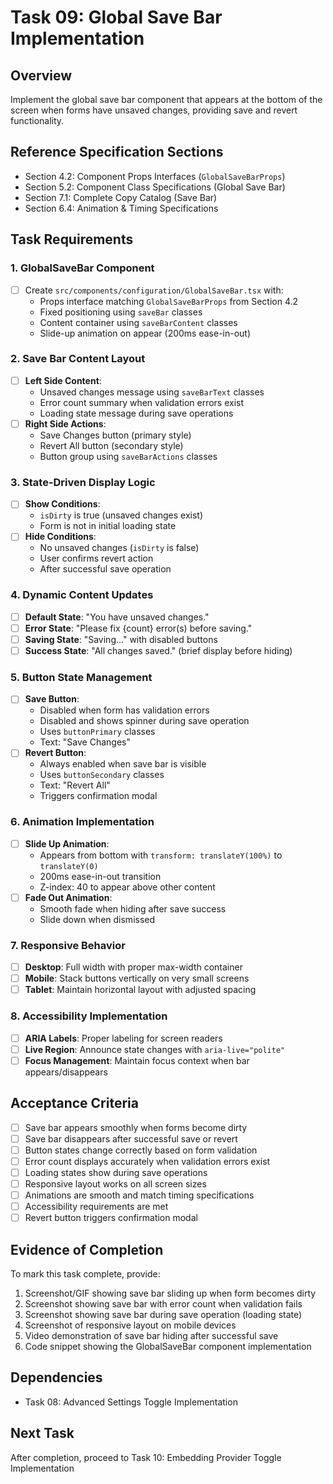 # Task 09: Global Save Bar Implementation

## Overview
Implement the global save bar component that appears at the bottom of the screen when forms have unsaved changes, providing save and revert functionality.

## Reference Specification Sections
- Section 4.2: Component Props Interfaces (`GlobalSaveBarProps`)
- Section 5.2: Component Class Specifications (Global Save Bar)
- Section 7.1: Complete Copy Catalog (Save Bar)
- Section 6.4: Animation & Timing Specifications

## Task Requirements

### 1. GlobalSaveBar Component
- [ ] Create `src/components/configuration/GlobalSaveBar.tsx` with:
  - Props interface matching `GlobalSaveBarProps` from Section 4.2
  - Fixed positioning using `saveBar` classes
  - Content container using `saveBarContent` classes
  - Slide-up animation on appear (200ms ease-in-out)

### 2. Save Bar Content Layout
- [ ] **Left Side Content**:
  - Unsaved changes message using `saveBarText` classes
  - Error count summary when validation errors exist
  - Loading state message during save operations
- [ ] **Right Side Actions**:
  - Save Changes button (primary style)
  - Revert All button (secondary style)
  - Button group using `saveBarActions` classes

### 3. State-Driven Display Logic
- [ ] **Show Conditions**:
  - `isDirty` is true (unsaved changes exist)
  - Form is not in initial loading state
- [ ] **Hide Conditions**:
  - No unsaved changes (`isDirty` is false)
  - User confirms revert action
  - After successful save operation

### 4. Dynamic Content Updates
- [ ] **Default State**: "You have unsaved changes."
- [ ] **Error State**: "Please fix {count} error(s) before saving."
- [ ] **Saving State**: "Saving..." with disabled buttons
- [ ] **Success State**: "All changes saved." (brief display before hiding)

### 5. Button State Management
- [ ] **Save Button**:
  - Disabled when form has validation errors
  - Disabled and shows spinner during save operation
  - Uses `buttonPrimary` classes
  - Text: "Save Changes"
- [ ] **Revert Button**:
  - Always enabled when save bar is visible
  - Uses `buttonSecondary` classes
  - Text: "Revert All"
  - Triggers confirmation modal

### 6. Animation Implementation
- [ ] **Slide Up Animation**:
  - Appears from bottom with `transform: translateY(100%)` to `translateY(0)`
  - 200ms ease-in-out transition
  - Z-index: 40 to appear above other content
- [ ] **Fade Out Animation**:
  - Smooth fade when hiding after save success
  - Slide down when dismissed

### 7. Responsive Behavior
- [ ] **Desktop**: Full width with proper max-width container
- [ ] **Mobile**: Stack buttons vertically on very small screens
- [ ] **Tablet**: Maintain horizontal layout with adjusted spacing

### 8. Accessibility Implementation
- [ ] **ARIA Labels**: Proper labeling for screen readers
- [ ] **Live Region**: Announce state changes with `aria-live="polite"`
- [ ] **Focus Management**: Maintain focus context when bar appears/disappears

## Acceptance Criteria
- [ ] Save bar appears smoothly when forms become dirty
- [ ] Save bar disappears after successful save or revert
- [ ] Button states change correctly based on form validation
- [ ] Error count displays accurately when validation errors exist
- [ ] Loading states show during save operations
- [ ] Responsive layout works on all screen sizes
- [ ] Animations are smooth and match timing specifications
- [ ] Accessibility requirements are met
- [ ] Revert button triggers confirmation modal

## Evidence of Completion
To mark this task complete, provide:
1. Screenshot/GIF showing save bar sliding up when form becomes dirty
2. Screenshot showing save bar with error count when validation fails
3. Screenshot showing save bar during save operation (loading state)
4. Screenshot of responsive layout on mobile devices
5. Video demonstration of save bar hiding after successful save
6. Code snippet showing the GlobalSaveBar component implementation

## Dependencies
- Task 08: Advanced Settings Toggle Implementation

## Next Task
After completion, proceed to Task 10: Embedding Provider Toggle Implementation